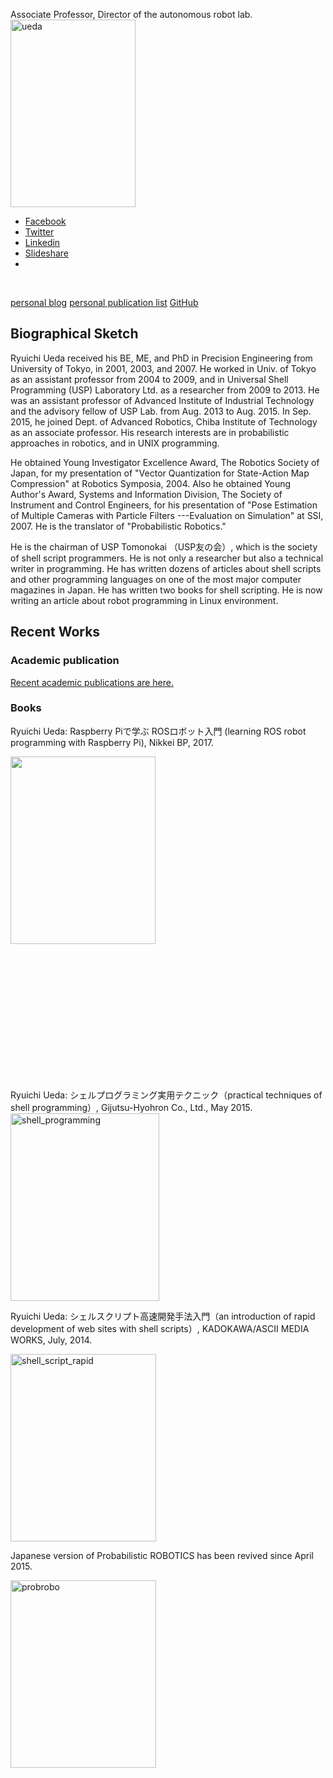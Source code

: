 Associate Professor, Director of the autonomous robot lab.
<a href="https://lab.ueda.asia/wp-content/uploads/2015/09/ueda.jpg"><img class="alignright size-medium wp-image-106" src="https://lab.ueda.asia/wp-content/uploads/2015/09/ueda-200x300.jpg" alt="ueda" width="200" height="300" /></a>
<div class="social-profile">
<ul>
 	<li class="facebook"><a title="Facebook" href="https://www.facebook.com/profile.php?id=675930229170437#!/profile.php?id=675930229170437" target="_blank" rel="noopener">Facebook</a></li>
 	<li class="twitter"><a title="Twitter" href="https://twitter.com/ryuichiueda" target="_blank" rel="noopener">Twitter</a></li>
 	<li class="linkedin"><a title="Linkedin" href="https://www.linkedin.com/profile/view?id=172472847" target="_blank" rel="noopener">Linkedin</a></li>
 	<li class="slideshare"><a title="Slideshare" href="http://www.slideshare.net/ryuichiueda" target="_blank" rel="noopener">Slideshare</a></li>
 	<li></li>
</ul>

<script src="https://apis.google.com/js/platform.js"></script>
<div class="g-ytsubscribe" data-channel="ryuichiueda" data-layout="full" data-count="default"></div>


&nbsp;
<div style="float: left;"></div>
<a href="https://blog.ueda.asia" target="_blank" rel="noopener">personal blog</a>
<a href="https://blog.ueda.asia/?page_id=728" target="_blank" rel="noopener">personal publication list</a>
<a href="https://github.com/ryuichiueda" target="_blank" rel="noopener">GitHub</a>

</div>
<div style="clear: both;"></div>
<h2>Biographical Sketch</h2>
Ryuichi Ueda received his BE, ME, and PhD in Precision Engineering from University of Tokyo, in 2001, 2003, and 2007. He worked in Univ. of Tokyo as an assistant professor from 2004 to 2009, and in Universal Shell Programming (USP) Laboratory Ltd. as a researcher from 2009 to 2013. He was an assistant professor of Advanced Institute of Industrial Technology and the advisory fellow of USP Lab. from Aug. 2013 to Aug. 2015. In Sep. 2015, he joined Dept. of Advanced Robotics, Chiba Institute of Technology as an associate professor. His research interests are in probabilistic approaches in robotics, and in UNIX programming.

He obtained Young Investigator Excellence Award, The Robotics Society of Japan, for my presentation of "Vector Quantization for State-Action Map Compression" at Robotics Symposia, 2004. Also he obtained Young Author's Award, Systems and Information Division, The Society of Instrument and Control Engineers, for his presentation of "Pose Estimation of Multiple Cameras with Particle Filters ---Evaluation on Simulation" at SSI, 2007. He is the translator of "Probabilistic Robotics."

He is the chairman of USP Tomonokai （USP友の会）, which is the society of shell script programmers. He is not only a researcher but also a technical writer in programming. He has written dozens of articles about shell scripts and other programming languages on one of the most major computer magazines in Japan. He has written two books for shell scripting. He is now writing an article about robot programming in Linux environment.
<h2>Recent Works</h2>
<h3>Academic publication</h3>

<a href="https://lab.ueda.tech/?page_id=324">Recent academic publications are here.</a>

<h3>Books</h3>
Ryuichi Ueda: Raspberry Piで学ぶ ROSロボット入門 (learning ROS robot programming with Raspberry Pi), Nikkei BP, 2017.

<a href="https://lab.ueda.tech/wp-content/uploads/2015/09/01.jpg"><img class="alignright size-medium wp-image-3075" src="https://lab.ueda.tech/wp-content/uploads/2015/09/01-232x300.jpg" alt="" width="232" height="300" /></a>

&nbsp;

&nbsp;

&nbsp;

&nbsp;

&nbsp;

&nbsp;

&nbsp;

Ryuichi Ueda: シェルプログラミング実用テクニック（practical techniques of shell programming）, Gijutsu-Hyohron Co., Ltd., May 2015.
<a href="https://lab.ueda.asia/wp-content/uploads/2015/09/shell_programming.jpg"><img class="alignright size-medium wp-image-132" src="https://lab.ueda.asia/wp-content/uploads/2015/09/shell_programming-238x300.jpg" alt="shell_programming" width="238" height="300" /></a>
<div style="clear: both;"></div>
Ryuichi Ueda: シェルスクリプト高速開発手法入門（an introduction of rapid development of web sites with shell scripts）, KADOKAWA/ASCII MEDIA WORKS, July, 2014.

<a href="https://lab.ueda.asia/wp-content/uploads/2015/09/shell_script_rapid.jpg"><img class="alignright size-medium wp-image-147" src="https://lab.ueda.asia/wp-content/uploads/2015/09/shell_script_rapid-233x300.jpg" alt="shell_script_rapid" width="233" height="300" /></a>
<div style="clear: both;"></div>
Japanese version of Probabilistic ROBOTICS has been revived since April 2015.

<a href="https://lab.ueda.asia/wp-content/uploads/2015/09/probrobo.jpg"><img class="alignright size-medium wp-image-153" src="https://lab.ueda.asia/wp-content/uploads/2015/09/probrobo-233x300.jpg" alt="probrobo" width="233" height="300" /></a>
<div style="clear: both;"></div>
